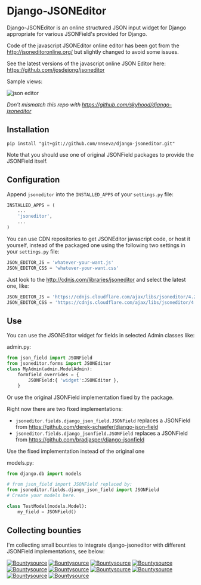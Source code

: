 # Django-JSONEditor

Django-JSONEditor is an online structured JSON input widget for Django appropriate for various JSONField's provided for Django.

Code of the javascript JSONEditor online editor has been got from the http://jsoneditoronline.org/ but slightly changed to avoid some issues.

See the latest versions of the javascript online JSON Editor here: https://github.com/josdejong/jsoneditor

Sample views:

<img alt="json editor" src="https://raw.github.com/josdejong/jsoneditor/master/misc/jsoneditor.png">

*Don't mismatch this repo with https://github.com/skyhood/django-jsoneditor*

## Installation

    pip install "git+git://github.com/nnseva/django-jsoneditor.git"

Note that you should use one of original JSONField packages to provide the JSONField itself.

## Configuration

Append `jsoneditor` into the `INSTALLED_APPS` of your `settings.py` file:
```python
INSTALLED_APPS = (
    ...
    'jsoneditor',
    ...
)
```

You can use CDN repositories to get JSONEditor javascript code, or host it yourself, instead of the packaged one using the following two settings in your `settings.py` file:
```python
JSON_EDITOR_JS = 'whatever-your-want.js'
JSON_EDITOR_CSS = 'whatever-your-want.css'
```

Just look to the http://cdnjs.com/libraries/jsoneditor and select the latest one, like:
```python
JSON_EDITOR_JS = 'https://cdnjs.cloudflare.com/ajax/libs/jsoneditor/4.2.1/jsoneditor.js'
JSON_EDITOR_CSS = 'https://cdnjs.cloudflare.com/ajax/libs/jsoneditor/4.2.1/jsoneditor.css'
```

## Use

You can use the JSONEditor widget for fields in selected Admin classes like:

admin.py:
```python
from json_field import JSONField
from jsoneditor.forms import JSONEditor
class MyAdmin(admin.ModelAdmin):
    formfield_overrides = {
        JSONField:{ 'widget':JSONEditor },
    }
```

Or use the original JSONField implementation fixed by the package.

Right now there are two fixed implementations:

* `jsoneditor.fields.django_json_field.JSONField` replaces a JSONField from https://github.com/derek-schaefer/django-json-field
* `jsoneditor.fields.django_jsonfield.JSONField` replaces a JSONField from https://github.com/bradjasper/django-jsonfield

Use the fixed implementation instead of the original one

models.py:
```python
from django.db import models

# from json_field import JSONField replaced by:
from jsoneditor.fields.django_json_field import JSONField
# Create your models here.

class TestModel(models.Model):
    my_field = JSONField()
```

## Collecting bounties

I'm collecting small bounties to integrate django-jsoneditor with different JSONField implementations, see below:

[![Bountysource](https://api.bountysource.com/badge/issue?issue_id=28264536)](https://www.bountysource.com/issues/28264536-integrate-jsoneditor-with-https-launchpad-net-django-jsonfield?utm_source=28264536&utm_medium=shield&utm_campaign=ISSUE_BADGE) [![Bountysource](https://api.bountysource.com/badge/issue?issue_id=28264524)](https://www.bountysource.com/issues/28264524-integrate-jsoneditor-with-https-github-com-aychedee-unchained?utm_source=28264524&utm_medium=shield&utm_campaign=ISSUE_BADGE) [![Bountysource](https://api.bountysource.com/badge/issue?issue_id=28264508)](https://www.bountysource.com/issues/28264508-integrate-jsoneditor-with-https-github-com-vialink-vlk-django-jsonfield?utm_source=28264508&utm_medium=shield&utm_campaign=ISSUE_BADGE) [![Bountysource](https://api.bountysource.com/badge/issue?issue_id=28264503)](https://www.bountysource.com/issues/28264503-integrate-jsoneditor-with-https-github-com-rootbuzz-jsonate?utm_source=28264503&utm_medium=shield&utm_campaign=ISSUE_BADGE) [![Bountysource](https://api.bountysource.com/badge/issue?issue_id=28264495)](https://www.bountysource.com/issues/28264495-integrate-jsoneditor-with-https-bitbucket-org-schinckel-django-jsonfield?utm_source=28264495&utm_medium=shield&utm_campaign=ISSUE_BADGE) [![Bountysource](https://api.bountysource.com/badge/issue?issue_id=28264467)](https://www.bountysource.com/issues/28264467-integrate-jsoneditor-with-https-github-com-lukesneeringer-django-pgfields?utm_source=28264467&utm_medium=shield&utm_campaign=ISSUE_BADGE) [![Bountysource](https://api.bountysource.com/badge/issue?issue_id=28264451)](https://www.bountysource.com/issues/28264451-integrate-jsoneditor-with-https-github-com-djangonauts-django-pgjson?utm_source=28264451&utm_medium=shield&utm_campaign=ISSUE_BADGE) [![Bountysource](https://api.bountysource.com/badge/issue?issue_id=28264422)](https://www.bountysource.com/issues/28264422-integrate-jsoneditor-with-https-github-com-zacharyvoase-django-postgres?utm_source=28264422&utm_medium=shield&utm_campaign=ISSUE_BADGE) [![Bountysource](https://api.bountysource.com/badge/issue?issue_id=28264409)](https://www.bountysource.com/issues/28264409-integrate-jsoneditor-with-https-github-com-djangonauts-django-rest-framework-gis?utm_source=28264409&utm_medium=shield&utm_campaign=ISSUE_BADGE) [![Bountysource](https://api.bountysource.com/badge/issue?issue_id=28264385)](https://www.bountysource.com/issues/28264385-integrate-jsoneditor-with-https-github-com-skorokithakis-django-annoying?utm_source=28264385&utm_medium=shield&utm_campaign=ISSUE_BADGE)

